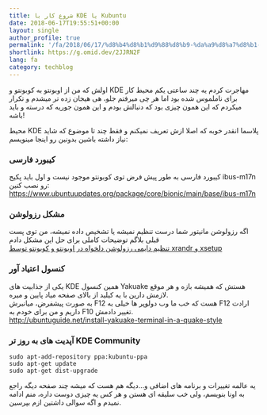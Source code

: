 ```yaml
---
title: شروع کار با KDE یا Kubuntu
date: 2018-06-17T19:55:51+00:00
layout: single
author_profile: true
permalink: '/fa/2018/06/17/%d8%b4%d8%b1%d9%88%d8%b9-%da%a9%d8%a7%d8%b1-%d8%a8%d8%a7-kde-%db%8c%d8%a7-kubuntu/'
shortlink: https://g.omid.dev/2JJRN2F
lang: fa
category: techblog
---
```

اولش که من از اوبونتو به کوبونتو و KDE مهاجرت کردم یه چند ساعتی یکم محیط کار برای ناملموس شده بود اما هر چی میرفتم جلو، هی هیجان زده تر میشدم و تکرار میکردم که این همون چیزی بود که دنبالش بودم و این همون جوریه که درسته و باید باشه!

محیط KDE پلاسما انقدر خوبه که اصلا ازش تعریف نمیکنم و فقط چند تا موضوع که شاید نیاز داشته باشین بدونین رو اینجا مینویسم:

### کیبورد فارسی

کیبورد فارسی به طور پیش فرض توی کوبونتو موجود نیست و اول باید پکیج ibus-m17n رو نصب کنین:  
<https://www.ubuntuupdates.org/package/core/bionic/main/base/ibus-m17n>

### مشکل رزولوشن

اگه رزولوشن مانیتور شما درست تنظیم نمیشه یا تشخیص داده نمیشه، من توی پست قبلی بلاگم توضیحات کاملی برای حل این مشکل دادم  
[تنظیم دایمی رزولوشن دلخواه در اوبونتو و کوبونتو توسط xrandr و xsetup](/fa/2018/05/24/%d8%aa%d9%86%d8%b8%db%8c%d9%85-%d8%af%d8%a7%db%8c%d9%85%db%8c-%d8%b1%d8%b2%d9%88%d9%84%d9%88%d8%b4%d9%86-%d8%af%d9%84%d8%ae%d9%88%d8%a7%d9%87-%d8%af%d8%b1-%d8%a7%d9%88%d8%a8%d9%88%d9%86%d8%aa%d9%88/)

### کنسول اعتیاد آور

یکی از جذابیت های KDE همین کنسول Yakuake هستش که همیشه بازه و هر موقع لازمش دارین با یه کیلید از بالای صفحه میاد پایین و میره.  
به صورت پیشفرض، میانبرش F12 هست که خب ما وب دولوپر ها خیلی به F12 ارادت داریم و من برای خودم به F10 تغییر دادمش.  
<http://ubuntuguide.net/install-yakuake-terminal-in-a-quake-style>

### آپدیت های به روز تر KDE Community

```shell
sudo apt-add-repository ppa:kubuntu-ppa
sudo apt-get update
sudo apt-get dist-upgrade
```

یه عالمه تغییرات و برنامه های اضافی و&#8230;دیگه هم هست که میشه چند صفحه دیگه راجع به اونا بنویسم، ولی خب سلیقه ای هستن و هر کس یه چیزی دوست داره، منم ادامه نمیدم و اگه سوالی داشتین ازم بپرسین.